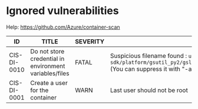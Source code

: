 # Ignored vulnerabilities

Help: <https://github.com/Azure/container-scan>

| ID | TITLE | SEVERITY | DESCRIPTION |
|----|-------|----------|-------------|
| CIS-DI-0010 | Do not store credential in environment variables/files | FATAL | Suspicious filename found : `usr/lib/google-cloud-sdk/platform/gsutil_py2/gslib/vendored/oauth2client/tests/contrib/django_util/settings.py` (You can suppress it with "-af settings.py (You can suppress it with "-af settings.py") |
| CIS-DI-0001 | Create a user for the container | WARN | Last user should not be root |

